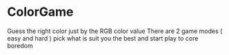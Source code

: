 # ColorGame
Guess the right color just by the RGB color value
There are 2 game modes ( easy and hard ) pick what is suit you the best and start play to core boredom
